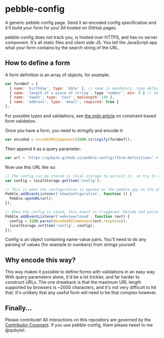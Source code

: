 # pebble-config

A generic pebble config page. Send it an encoded config specification and it'll build your form for you! All hosted on GitHub pages.

pebble-config does not track you, is hosted over HTTPS, and has no server component. It's all static files and client side JS. You tell the JavaScript app what your form contains by the search string of the URL.

## How to define a form

A form definition is an array of objects, for example:

```javascript
var formDef = [
  { name: 'birthday', type: 'date' }, // name is mandatory, type defaults to text.
  { name: 'length of a piece of string', type 'number', min: 0 } // Validations!
  { name: 'tweet', type: 'text', maxlength: 140 },
  { name: 'address', type: 'email', required: true }
];
```

For possible types and validations, see [the mdn article](https://developer.mozilla.org/en-US/docs/Web/Guide/HTML/HTML5/Constraint_validation) on constraint based form validation.

Once you have a form, you need to stringify and encode it:

```javascript
var encoded = encodeURIComponent(JSON.stringify(formDef));
```

Then append it as a query parameter:

```javascript
var url = 'https://qubyte.github.io/pebble-config/?form-definition=' + encoded;
```

Now use this URL like so:

```javascript
// The config can be stored in local storage to persist it, so try to read it from there.
var config = localStorage.getItem('config');

// This is when the configuration is opened on the pebble app on the phone.
Pebble.addEventListener('showConfiguration', function () {
  Pebble.openURL(url);
});

// When the config is saved, this event is triggered. Decode and parse it, then store.
Pebble.addEventListener('webviewclosed', function (evt) {
  config = JSON.parse(decodeURIComponent(evt.response));
  localStorage.setItem('config', config);
});
```

Config is an object containing name-value pairs. You'll need to do any parsing of values (for example to numbers) from strings yourself.

## Why encode this way?

This way makes it possible to define forms with validations in an easy way. With query parameters alone, it'd be a lot trickier, and far harder to construct URLs. The one drawback is that the maximum URL length supported by browsers is ~2000 characters, and it's not very difficult to hit that. It's unlikely that any useful form will need to be that complex however.

## Finally...

Please contribute! All interactions on this repository are governed by the [Contributor Covenant](CODE_OF_CONDUCT). If you use pebble-config, them please tweet to me @qubyte!.
